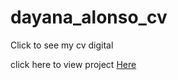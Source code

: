 # dayana_alonso_cv

Click to see my cv digital 

click here to view project <a href="https://dayana-alonso.github.io/dayana_alonso_cv/">Here</a>

